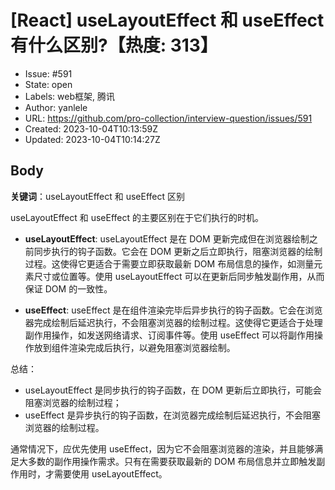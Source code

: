 # [React] useLayoutEffect 和 useEffect 有什么区别?【热度: 313】

- Issue: #591
- State: open
- Labels: web框架, 腾讯
- Author: yanlele
- URL: https://github.com/pro-collection/interview-question/issues/591
- Created: 2023-10-04T10:13:59Z
- Updated: 2023-10-04T10:14:27Z

## Body

**关键词**：useLayoutEffect 和 useEffect 区别

useLayoutEffect 和 useEffect 的主要区别在于它们执行的时机。

- **useLayoutEffect**:
   useLayoutEffect 是在 DOM 更新完成但在浏览器绘制之前同步执行的钩子函数。它会在 DOM 更新之后立即执行，阻塞浏览器的绘制过程。这使得它更适合于需要立即获取最新 DOM 布局信息的操作，如测量元素尺寸或位置等。使用 useLayoutEffect 可以在更新后同步触发副作用，从而保证 DOM 的一致性。

- **useEffect**:
   useEffect 是在组件渲染完毕后异步执行的钩子函数。它会在浏览器完成绘制后延迟执行，不会阻塞浏览器的绘制过程。这使得它更适合于处理副作用操作，如发送网络请求、订阅事件等。使用 useEffect 可以将副作用操作放到组件渲染完成后执行，以避免阻塞浏览器绘制。

总结：
- useLayoutEffect 是同步执行的钩子函数，在 DOM 更新后立即执行，可能会阻塞浏览器的绘制过程；
- useEffect 是异步执行的钩子函数，在浏览器完成绘制后延迟执行，不会阻塞浏览器的绘制过程。

通常情况下，应优先使用 useEffect，因为它不会阻塞浏览器的渲染，并且能够满足大多数的副作用操作需求。只有在需要获取最新的 DOM 布局信息并立即触发副作用时，才需要使用 useLayoutEffect。

